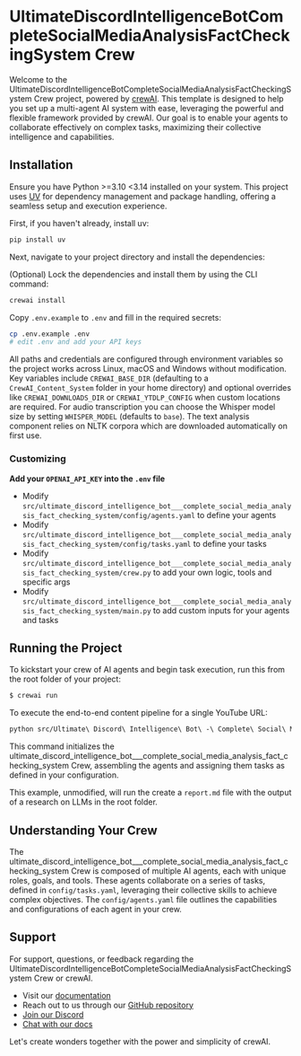 # UltimateDiscordIntelligenceBotCompleteSocialMediaAnalysisFactCheckingSystem Crew

Welcome to the UltimateDiscordIntelligenceBotCompleteSocialMediaAnalysisFactCheckingSystem Crew project, powered by [crewAI](https://crewai.com). This template is designed to help you set up a multi-agent AI system with ease, leveraging the powerful and flexible framework provided by crewAI. Our goal is to enable your agents to collaborate effectively on complex tasks, maximizing their collective intelligence and capabilities.

## Installation

Ensure you have Python >=3.10 <3.14 installed on your system. This project uses [UV](https://docs.astral.sh/uv/) for dependency management and package handling, offering a seamless setup and execution experience.

First, if you haven't already, install uv:

```bash
pip install uv
```

Next, navigate to your project directory and install the dependencies:

(Optional) Lock the dependencies and install them by using the CLI command:
```bash
crewai install
```

Copy `.env.example` to `.env` and fill in the required secrets:

```bash
cp .env.example .env
# edit .env and add your API keys
```

All paths and credentials are configured through environment variables so the project
works across Linux, macOS and Windows without modification.
Key variables include `CREWAI_BASE_DIR` (defaulting to a `CrewAI_Content_System`
folder in your home directory) and optional overrides like `CREWAI_DOWNLOADS_DIR`
or `CREWAI_YTDLP_CONFIG` when custom locations are required.
For audio transcription you can choose the Whisper model size by setting
`WHISPER_MODEL` (defaults to `base`). The text analysis component relies on NLTK
corpora which are downloaded automatically on first use.
### Customizing

**Add your `OPENAI_API_KEY` into the `.env` file**

- Modify `src/ultimate_discord_intelligence_bot___complete_social_media_analysis_fact_checking_system/config/agents.yaml` to define your agents
- Modify `src/ultimate_discord_intelligence_bot___complete_social_media_analysis_fact_checking_system/config/tasks.yaml` to define your tasks
- Modify `src/ultimate_discord_intelligence_bot___complete_social_media_analysis_fact_checking_system/crew.py` to add your own logic, tools and specific args
- Modify `src/ultimate_discord_intelligence_bot___complete_social_media_analysis_fact_checking_system/main.py` to add custom inputs for your agents and tasks

## Running the Project

To kickstart your crew of AI agents and begin task execution, run this from the root folder of your project:

```bash
$ crewai run
```

To execute the end-to-end content pipeline for a single YouTube URL:

```bash
python src/Ultimate\ Discord\ Intelligence\ Bot\ -\ Complete\ Social\ Media\ Analysis\ \&\ Fact-Checking\ System/pipeline.py <video_url>
```

This command initializes the ultimate_discord_intelligence_bot___complete_social_media_analysis_fact_checking_system Crew, assembling the agents and assigning them tasks as defined in your configuration.

This example, unmodified, will run the create a `report.md` file with the output of a research on LLMs in the root folder.

## Understanding Your Crew

The ultimate_discord_intelligence_bot___complete_social_media_analysis_fact_checking_system Crew is composed of multiple AI agents, each with unique roles, goals, and tools. These agents collaborate on a series of tasks, defined in `config/tasks.yaml`, leveraging their collective skills to achieve complex objectives. The `config/agents.yaml` file outlines the capabilities and configurations of each agent in your crew.

## Support

For support, questions, or feedback regarding the UltimateDiscordIntelligenceBotCompleteSocialMediaAnalysisFactCheckingSystem Crew or crewAI.
- Visit our [documentation](https://docs.crewai.com)
- Reach out to us through our [GitHub repository](https://github.com/joaomdmoura/crewai)
- [Join our Discord](https://discord.com/invite/X4JWnZnxPb)
- [Chat with our docs](https://chatg.pt/DWjSBZn)

Let's create wonders together with the power and simplicity of crewAI.
